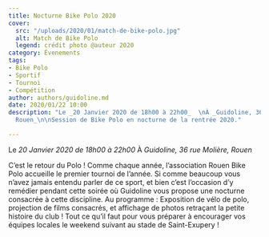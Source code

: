 ```yaml
---
title: Nocturne Bike Polo 2020
cover:
  src: "/uploads/2020/01/match-de-bike-polo.jpg"
  alt: Match de Bike Polo
  legend: crédit photo @auteur 2020
category: Évenements
tags:
- Bike Polo
- Sportif
- Tournoi
- Compétition
author: authors/guidoline.md
date: 2020/01/22 10:00
description: "Le _20 Janvier 2020 de 18h00 à 22h00_  \nÀ _Guidoline, 36 rue Molière,
  Rouen_\n\nSession de Bike Polo en nocturne de la rentrée 2020."

---
```

Le _20 Janvier 2020 de 18h00 à 22h00_
À _Guidoline, 36 rue Molière, Rouen_

C’est le retour du Polo ! Comme chaque année, l’association Rouen Bike Polo accueille le premier tournoi de l’année. Si comme beaucoup vous n’avez jamais entendu parler de ce sport, et bien c’est l’occasion d’y remédier pendant cette soirée où Guidoline vous propose une nocturne consacrée à cette discipline. Au programme : Exposition de vélo de polo, projection de films consacrés, et affichage de photos retraçant la petite histoire du club ! Tout ce qu’il faut pour vous préparer à encourager vos équipes locales le weekend suivant au stade de Saint-Exupery !